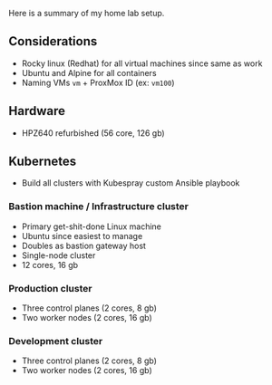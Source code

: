 Here is a summary of my home lab setup.

## Considerations

- Rocky linux (Redhat) for all virtual machines since same as work
- Ubuntu and Alpine for all containers
- Naming VMs `vm` + ProxMox ID (ex: `vm100`)

## Hardware

- HPZ640 refurbished (56 core, 126 gb)

## Kubernetes

- Build all clusters with Kubespray custom Ansible playbook

### Bastion machine / Infrastructure cluster

- Primary get-shit-done Linux machine
- Ubuntu since easiest to manage
- Doubles as bastion gateway host
- Single-node cluster
- 12 cores, 16 gb

### Production cluster

- Three control planes (2 cores, 8 gb)
- Two worker nodes (2 cores, 16 gb)

### Development cluster

- Three control planes (2 cores, 8 gb)
- Two worker nodes (2 cores, 16 gb)
